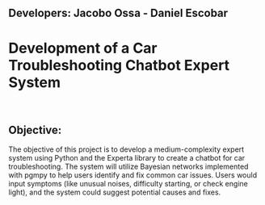 Developers:
Jacobo Ossa -
Daniel Escobar
----

# Development of a Car Troubleshooting Chatbot Expert System
 
## Objective:
The objective of this project is to develop a medium-complexity expert system using Python and the Experta library to create a chatbot for car troubleshooting. The system will utilize Bayesian networks implemented with pgmpy to help users identify and fix common car issues. Users would input symptoms (like unusual noises, difficulty starting, or check engine light), and the system could suggest potential causes and fixes.

